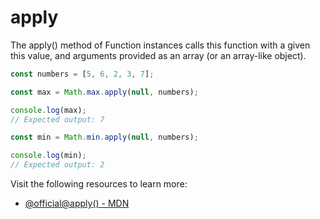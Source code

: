 # apply

The apply() method of Function instances calls this function with a given this value, and arguments provided as an array (or an array-like object).

```js
const numbers = [5, 6, 2, 3, 7];

const max = Math.max.apply(null, numbers);

console.log(max);
// Expected output: 7

const min = Math.min.apply(null, numbers);

console.log(min);
// Expected output: 2
```
Visit the following resources to learn more:

- [@official@apply() - MDN](https://developer.mozilla.org/en-US/docs/Web/JavaScript/Reference/Global_Objects/Function/apply)
